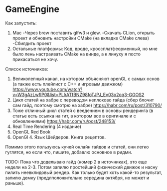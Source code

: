 # GameEngine

Как запустить:
1) Mac
  -Через brew поставить glfw3 и glew.
  -Скачать CLion, открыть проект и обновить настройки CMake (на вкладке CMake слева)
  -Сбилдить проект
2) Остальные платформы:
  Код, вроде, кроссплатфеорменный, но мне было лень настраивать CMake на винде, а к линуху я посто прикасаться не хочу.

Список источников:
1) Великолепный канал, на котором объясняют openGL с самых основ (а также есть плейлист с С++ и игровым движком)
https://www.youtube.com/watch?v=W3gAzLwfIP0&list=PLlrATfBNZ98foTJPJ_Ev03o2oq3-GGOS2 
2) Цикл статей на хабре с переводом неплохово гайда (сбер блочит сам гайд, поэтому смотрю на хабре)
https://habr.com/ru/post/310790/
3) Тоже отличный цикл статей с веедением в основы рендеринга (в статье есть ссылка на гит, в котором все в оригинале и с обновлениями)
https://habr.com/ru/post/248153/
4) Real Time Rendering (4 издание)
5) OpenGL Red Book
6) OpenGl 4. Язык Шейдеров. Книга рецептов.

Помимо этого пользуюсь кучей онлайн гайдов и статей, они легко гуглятся, но если что, пишите, добавлю основное в ридми.

TODO:
Пока что доделываю гайд (номер 2 в источниках), это еще недели на 2-3. Потом запилю простейший физический движок и насну пилить неевклидовый рендер. Как только будет хоть какой-то результат, запилю демку (предлположительно середина октября, но может и раньше).
